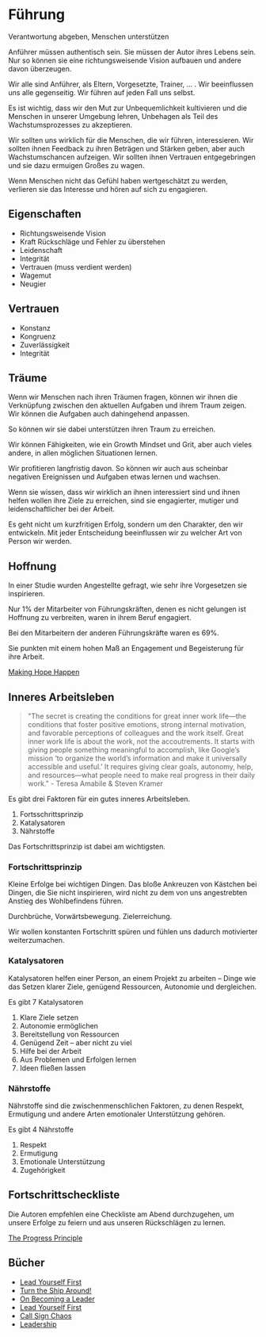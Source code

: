 # Führung

Verantwortung abgeben, Menschen unterstützen

Anführer müssen authentisch sein. Sie müssen der Autor ihres Lebens sein. Nur so können sie eine richtungsweisende Vision aufbauen und andere davon überzeugen.

Wir alle sind Anführer, als Eltern, Vorgesetzte, Trainer, ... . Wir beeinflussen uns alle gegenseitig. Wir führen auf jeden Fall uns selbst.

Es ist wichtig, dass wir den Mut zur Unbequemlichkeit kultivieren und die Menschen in unserer Umgebung lehren, Unbehagen als Teil des Wachstumsprozesses zu akzeptieren.

Wir sollten uns wirklich für die Menschen, die wir führen, interessieren. Wir sollten ihnen Feedback zu ihren Beträgen und Stärken geben, aber auch Wachstumschancen aufzeigen. Wir sollten ihnen Vertrauen entgegebringen und sie dazu ermuigen Großes zu wagen.

Wenn Menschen nicht das Gefühl haben wertgeschätzt zu werden, verlieren sie das Interesse und hören auf sich zu engagieren.

## Eigenschaften

- Richtungsweisende Vision
- Kraft Rückschläge und Fehler zu überstehen
- Leidenschaft
- Integrität 
- Vertrauen (muss verdient werden)
- Wagemut
- Neugier

## Vertrauen

- Konstanz
- Kongruenz
- Zuverlässigkeit
- Integrität

## Träume

Wenn wir Menschen nach ihren Träumen fragen, können wir ihnen die Verknüpfung zwischen den aktuellen Aufgaben und ihrem Traum zeigen. Wir können die Aufgaben auch dahingehend anpassen.

So können wir sie dabei unterstützen ihren Traum zu erreichen. 

Wir können Fähigkeiten, wie ein Growth Mindset und Grit, aber auch vieles andere, in allen möglichen Situationen lernen. 

Wir profitieren langfristig davon. So können wir auch aus scheinbar negativen Ereignissen und Aufgaben etwas lernen und wachsen.

Wenn sie wissen, dass wir wirklich an ihnen interessiert sind und ihnen helfen wollen ihre Ziele zu erreichen, sind sie engagierter, mutiger und leidenschaftlicher bei der Arbeit.

Es geht nicht um kurzfritigen Erfolg, sondern um den Charakter, den wir entwickeln. Mit jeder Entscheidung beeinflussen wir zu welcher Art von Person wir werden.

## Hoffnung

In einer Studie wurden Angestellte gefragt, wie sehr ihre Vorgesetzen sie inspirieren.

Nur 1% der Mitarbeiter von Führungskräften, denen es nicht gelungen ist Hoffnung zu verbreiten, waren in ihrem Beruf engagiert.

Bei den Mitarbeitern der anderen Führungskräfte waren es 69%.

Sie punkten mit einem hohen Maß an Engagement und Begeisterung für ihre Arbeit.

[Making Hope Happen](https://www.goodreads.com/book/show/15803062-making-hope-happen)

## Inneres Arbeitsleben

> "The secret is creating the conditions for great inner work life—the conditions that foster positive emotions, strong internal motivation, and favorable perceptions of colleagues and the work itself. Great inner work life is about the work, not the accoutrements. It starts with giving people something meaningful to accomplish, like Google’s mission ‘to organize the world’s information and make it universally accessible and useful.’ It requires giving clear goals, autonomy, help, and resources—what people need to make real progress in their daily work." - Teresa Amabile & Steven Kramer

Es gibt drei Faktoren für ein gutes inneres Arbeitsleben.

1. Fortsschrittsprinzip
2. Katalysatoren
3. Nährstoffe

Das Fortschrittsprinzip ist dabei am wichtigsten.

### Fortschrittsprinzip

Kleine Erfolge bei wichtigen Dingen. Das bloße Ankreuzen von Kästchen bei Dingen, die Sie nicht inspirieren, wird nicht zu dem von uns angestrebten Anstieg des Wohlbefindens führen. 

Durchbrüche, Vorwärtsbewegung. Zielerreichung.

Wir wollen konstanten Fortschritt spüren und fühlen uns dadurch motivierter weiterzumachen.

### Katalysatoren

Katalysatoren helfen einer Person, an einem Projekt zu arbeiten – Dinge wie das Setzen klarer Ziele, genügend Ressourcen, Autonomie und dergleichen.

Es gibt 7 Katalysatoren

1. Klare Ziele setzen
2. Autonomie ermöglichen
3. Bereitstellung von Ressourcen
4. Genügend Zeit – aber nicht zu viel
5. Hilfe bei der Arbeit
6. Aus Problemen und Erfolgen lernen
7. Ideen fließen lassen

### Nährstoffe

Nährstoffe sind die zwischenmenschlichen Faktoren, zu denen Respekt, Ermutigung und andere Arten emotionaler Unterstützung gehören.

Es gibt 4 Nährstoffe

1. Respekt
2. Ermutigung
3. Emotionale Unterstützung
4. Zugehörigkeit

## Fortschrittscheckliste

Die Autoren empfehlen eine Checkliste am Abend durchzugehen, um unsere Erfolge zu feiern und aus unseren Rückschlägen zu lernen.

[The Progress Principle](https://www.goodreads.com/book/show/11721498-the-progress-principle)

## Bücher

- [Lead Yourself First](https://www.goodreads.com/book/show/31451193-lead-yourself-first)
- [Turn the Ship Around!](https://www.goodreads.com/book/show/16158601-turn-the-ship-around)
- [On Becoming a Leader](https://www.goodreads.com/book/show/171921.On_Becoming_a_Leader)
- [Lead Yourself First](https://www.goodreads.com/book/show/31451193-lead-yourself-first)
- [Call Sign Chaos](https://www.goodreads.com/book/show/46037714-call-sign-chaos)
- [Leadership](https://www.goodreads.com/book/show/38657386-leadership)
